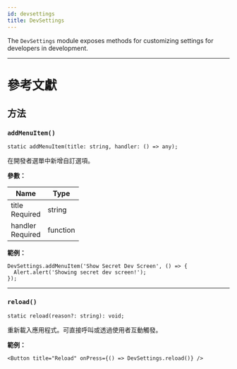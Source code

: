 ```yaml
---
id: devsettings
title: DevSettings
---
```


The `DevSettings` module exposes methods for customizing settings for developers in development.

---

# 參考文獻

## 方法

### `addMenuItem()`

```tsx
static addMenuItem(title: string, handler: () => any);
```

在開發者選單中新增自訂選項。

**參數：**

| Name                                                         | Type     |
| ------------------------------------------------------------ | -------- |
| title <div className="label basic required">Required</div>   | string   |
| handler <div className="label basic required">Required</div> | function |

**範例：**

```tsx
DevSettings.addMenuItem('Show Secret Dev Screen', () => {
  Alert.alert('Showing secret dev screen!');
});
```

---

### `reload()`

```tsx
static reload(reason?: string): void;
```

重新載入應用程式。可直接呼叫或透過使用者互動觸發。

**範例：**

```tsx
<Button title="Reload" onPress={() => DevSettings.reload()} />
```